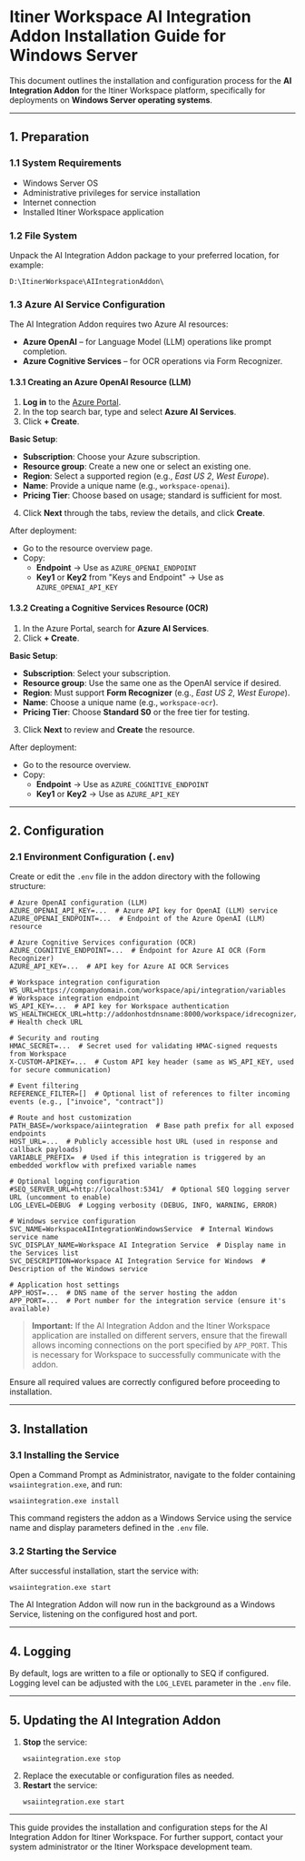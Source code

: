 # Itiner Workspace AI Integration Addon Installation Guide for Windows Server

This document outlines the installation and configuration process for the **AI Integration Addon** for the Itiner Workspace platform, specifically for deployments on **Windows Server operating systems**.

---

## 1. Preparation

### 1.1 System Requirements
- Windows Server OS
- Administrative privileges for service installation
- Internet connection
- Installed Itiner Workspace application

### 1.2 File System
Unpack the AI Integration Addon package to your preferred location, for example:
```
D:\ItinerWorkspace\AIIntegrationAddon\
```

### 1.3 Azure AI Service Configuration

The AI Integration Addon requires two Azure AI resources:
- **Azure OpenAI** – for Language Model (LLM) operations like prompt completion.
- **Azure Cognitive Services** – for OCR operations via Form Recognizer.

#### 1.3.1 Creating an Azure OpenAI Resource (LLM)

1. **Log in** to the [Azure Portal](https://portal.azure.com/).
2. In the top search bar, type and select **Azure AI Services**.
3. Click **+ Create**.

**Basic Setup**:
- **Subscription**: Choose your Azure subscription.
- **Resource group**: Create a new one or select an existing one.
- **Region**: Select a supported region (e.g., *East US 2*, *West Europe*).
- **Name**: Provide a unique name (e.g., `workspace-openai`).
- **Pricing Tier**: Choose based on usage; standard is sufficient for most.

4. Click **Next** through the tabs, review the details, and click **Create**.

After deployment:
- Go to the resource overview page.
- Copy:
  - **Endpoint** → Use as `AZURE_OPENAI_ENDPOINT`
  - **Key1** or **Key2** from "Keys and Endpoint" → Use as `AZURE_OPENAI_API_KEY`

#### 1.3.2 Creating a Cognitive Services Resource (OCR)

1. In the Azure Portal, search for **Azure AI Services**.
2. Click **+ Create**.

**Basic Setup**:
- **Subscription**: Select your subscription.
- **Resource group**: Use the same one as the OpenAI service if desired.
- **Region**: Must support **Form Recognizer** (e.g., *East US 2*, *West Europe*).
- **Name**: Choose a unique name (e.g., `workspace-ocr`).
- **Pricing Tier**: Choose **Standard S0** or the free tier for testing.

3. Click **Next** to review and **Create** the resource.

After deployment:
- Go to the resource overview.
- Copy:
  - **Endpoint** → Use as `AZURE_COGNITIVE_ENDPOINT`
  - **Key1** or **Key2** → Use as `AZURE_API_KEY`

---

## 2. Configuration

### 2.1 Environment Configuration (`.env`)

Create or edit the `.env` file in the addon directory with the following structure:

```env
# Azure OpenAI configuration (LLM)
AZURE_OPENAI_API_KEY=...  # Azure API key for OpenAI (LLM) service
AZURE_OPENAI_ENDPOINT=...  # Endpoint of the Azure OpenAI (LLM) resource

# Azure Cognitive Services configuration (OCR)
AZURE_COGNITIVE_ENDPOINT=...  # Endpoint for Azure AI OCR (Form Recognizer)
AZURE_API_KEY=...  # API key for Azure AI OCR Services

# Workspace integration configuration
WS_URL=https://companydomain.com/workspace/api/integration/variables  # Workspace integration endpoint
WS_API_KEY=...  # API key for Workspace authentication
WS_HEALTHCHECK_URL=http://addonhostdnsname:8000/workspace/idrecognizer/healthcheck  # Health check URL

# Security and routing
HMAC_SECRET=...  # Secret used for validating HMAC-signed requests from Workspace
X-CUSTOM-APIKEY=...  # Custom API key header (same as WS_API_KEY, used for secure communication)

# Event filtering
REFERENCE_FILTER=[]  # Optional list of references to filter incoming events (e.g., ["invoice", "contract"])

# Route and host customization
PATH_BASE=/workspace/aiintegration  # Base path prefix for all exposed endpoints
HOST_URL=...  # Publicly accessible host URL (used in response and callback payloads)
VARIABLE_PREFIX=  # Used if this integration is triggered by an embedded workflow with prefixed variable names

# Optional logging configuration
#SEQ_SERVER_URL=http://localhost:5341/  # Optional SEQ logging server URL (uncomment to enable)
LOG_LEVEL=DEBUG  # Logging verbosity (DEBUG, INFO, WARNING, ERROR)

# Windows service configuration
SVC_NAME=WorkspaceAIIntegrationWindowsService  # Internal Windows service name
SVC_DISPLAY_NAME=Workspace AI Integration Service  # Display name in the Services list
SVC_DESCRIPTION=Workspace AI Integration Service for Windows  # Description of the Windows service

# Application host settings
APP_HOST=...  # DNS name of the server hosting the addon
APP_PORT=...  # Port number for the integration service (ensure it's available)
```

> **Important:** If the AI Integration Addon and the Itiner Workspace application are installed on different servers, ensure that the firewall allows incoming connections on the port specified by `APP_PORT`. This is necessary for Workspace to successfully communicate with the addon.

Ensure all required values are correctly configured before proceeding to installation.

---

## 3. Installation

### 3.1 Installing the Service

Open a Command Prompt as Administrator, navigate to the folder containing `wsaiintegration.exe`, and run:

```
wsaiintegration.exe install
```

This command registers the addon as a Windows Service using the service name and display parameters defined in the `.env` file.

### 3.2 Starting the Service

After successful installation, start the service with:

```
wsaiintegration.exe start
```

The AI Integration Addon will now run in the background as a Windows Service, listening on the configured host and port.

---

## 4. Logging

By default, logs are written to a file or optionally to SEQ if configured. Logging level can be adjusted with the `LOG_LEVEL` parameter in the `.env` file.

---

## 5. Updating the AI Integration Addon

1. **Stop** the service:
   ```
   wsaiintegration.exe stop
   ```
2. Replace the executable or configuration files as needed.
3. **Restart** the service:
   ```
   wsaiintegration.exe start
   ```

---

This guide provides the installation and configuration steps for the AI Integration Addon for Itiner Workspace. For further support, contact your system administrator or the Itiner Workspace development team.

